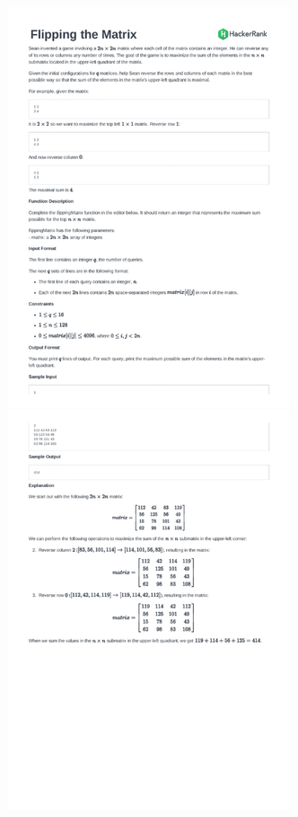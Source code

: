 ![Alt text](/ProblemStatement/flipping-the-matrix-English_page-0001.jpg)
![Alt text](/ProblemStatement/flipping-the-matrix-English_page-0002.jpg)